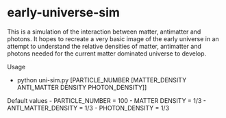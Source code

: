 # early-universe-sim

This is a simulation of the interaction between matter, antimatter and photons. It hopes to recreate a very basic image of the early universe in an attempt to understand the relative densities of matter, antimatter and photons needed for the current matter dominated universe to develop.

Usage
  - python uni-sim.py [PARTICLE_NUMBER [MATTER_DENSITY ANTI_MATTER DENSITY PHOTON_DENSITY]]
  
  Default values
    - PARTICLE_NUMBER = 100
    - MATTER DENSITY = 1/3
    - ANTI_MATTER_DENSITY = 1/3
    - PHOTON_DENSITY = 1/3
    
